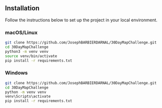 <br>

## Installation

Follow the instructions below to set up the project in your local environment.

### macOS/Linux

```bash
git clone https://github.com/JosephBARBIERDARNAL/30DayMapChallenge.git
cd 30DayMapChallenge
python3 -m venv venv
source venv/bin/activate
pip install -r requirements.txt
```

### Windows

```bash
git clone https://github.com/JosephBARBIERDARNAL/30DayMapChallenge.git
cd 30DayMapChallenge
python -m venv venv
venv\Scripts\activate
pip install -r requirements.txt
```
